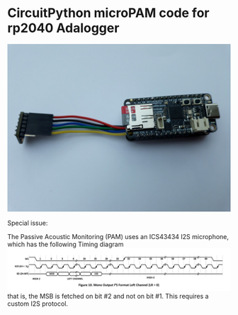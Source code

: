 # CircuitPython microPAM code for rp2040 Adalogger

![microPAM](./microPAM.jpg)

Special issue:

The Passive Acoustic Monitoring (PAM) uses an ICS43434 I2S microphone, which has the following Timing diagram
![I2S timing](./image.png)
that is, the MSB is fetched on bit #2 and not on bit #1. This requires a custom I2S protocol.
